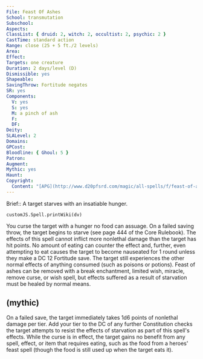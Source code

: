 ```yaml
---
File: Feast Of Ashes
School: transmutation
Subschool: 
Aspects: 
ClassList: { druid: 2, witch: 2, occultist: 2, psychic: 2 }
CastTime: standard action
Range: close (25 + 5 ft./2 levels)
Area: 
Effect: 
Targets: one creature
Duration: 2 days/level (D)
Dismissible: yes
Shapeable: 
SavingThrow: Fortitude negates
SR: yes
Components:
  V: yes
  S: yes
  M: a pinch of ash
  F: 
  DF: 
Deity: 
SLALevel: 2
Domains: 
GPCost: 
Bloodline: { Ghoul: 5 }
Patron: 
Augment: 
Mythic: yes
Haunt: 
Copyright:
  Content: "[APG](http://www.d20pfsrd.com/magic/all-spells/f/feast-of-ashes)"
---
```

Brief:: A target starves with an insatiable hunger.

```dataviewjs
customJS.Spell.printWiki(dv)
```

You curse the target with a hunger no food can assuage. On a failed saving throw, the target begins to starve (see page 444 of the Core Rulebook). The effects of this spell cannot inflict more nonlethal damage than the target has hit points. No amount of eating can counter the effect and, further, even attempting to eat causes the target to become nauseated for 1 round unless they make a DC 12 Fortitude save. The target still experiences the other normal effects of anything consumed (such as poisons or potions).  Feast of ashes can be removed with a break enchantment, limited wish, miracle, remove curse, or wish spell, but effects suffered as a result of starvation must be healed by normal means.


## (mythic)

On a failed save, the target immediately takes 1d6 points of nonlethal damage per tier. Add your tier to the DC of any further Constitution checks the target attempts to resist the effects of starvation as part of this spell's effects. While the curse is in effect, the target gains no benefit from any spell, effect, or item that requires eating, such as the food from a heroes' feast spell (though the food is still used up when the target eats it).
